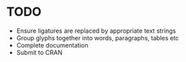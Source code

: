 # TODO

- Ensure ligatures are replaced by appropriate text strings
- Group glyphs together into words, paragraphs, tables etc
- Complete documentation
- Submit to CRAN


